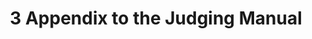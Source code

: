 ---
title: 3 Appendix to the Judging Manual
has_children: true
parent: Competition Manual
permalink: competition-manual/appendix
---